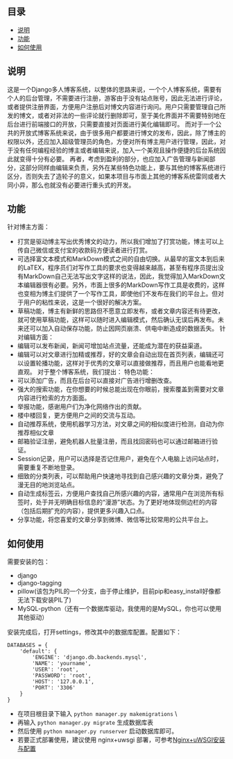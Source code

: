 ## 目录
* [说明](#1)
* [功能](#2)
* [如何使用](#3)

## <a name="1">说明</a>
这是一个Django多人博客系统，以整体的思路来说，一个个人博客系统，需要有个人的后台管理，不需要进行注册，游客由于没有站点账号，因此无法进行评论，或者提供注册界面，方便用户注册后对博文内容进行询问。用户只需要管理自己所发的博文，或者对非法的一些评论就行删除即可，至于美化界面并不需要特别地在后台进行前端接口的开放，只需要直接对页面进行美化编辑即可。
而对于一个公共的开放式博客系统来说，由于很多用户都要进行博文的发布，因此，除了博主的权限以外，还应加入超级管理员的角色，方便对所有博主用户进行管理，因此，对于没有任何编程经验的博主或者编辑来说，加入一个美观且操作便捷的后台系统因此就变得十分有必要。
再者，考虑到盈利的部分，也应加入广告管理与新闻部分，这部分同样由编辑来负责，另外在某些特色功能上，要与其他的博客系统进行区分，否则失去了造轮子的意义，如果本项目与市面上其他的博客系统雷同或者大同小异，那么也就没有必要进行重头式的开发。

## <a name="2">功能</a>

针对博主方面：
* 打赏是驱动博主写出优秀博文的动力，所以我们增加了打赏功能，博主可以上传自己微信或支付宝的收款码方便读者进行打赏。
* 可选择富文本模式和MarkDown模式之间的自由切换。从最早的富文本到后来的LaTEX，程序员们对写作工具的要求也变得越来越高，甚至有程序员提出没有MarkDown自己无法写出文字这样的说法，因此，我觉得加入MarkDown文本编辑器很有必要。另外，市面上很多的MarkDown写作工具是收费的，这样也变相为博主们提供了一个写作工具，即使他们不发布在我们的平台上。但对于用户的粘性来说，这是一个很好的解决方案。
* 草稿功能，博主有新鲜的思路但不愿意立即发布，或者文章内容还有待更改，就可使用草稿功能，这样可以随时进入编辑模式，然后确认无误后再发布。未来还可以加入自动保存功能，防止因网页崩溃、供电中断造成的数据丢失。
针对编辑方面：
* 编辑可以发布新闻，新闻可增加站点流量，还能成为潜在的获益渠道。
* 编辑可以对文章进行加精或推荐，好的文章会自动出现在首页列表，编辑还可以设置轮播功能，这样对于优秀的文章可以直接做推荐，而且用户也能看地更直观。
对于整个博客系统，我们提出：
特色功能：
* 可以添加广告，而且在后台可以直接对广告进行增删改查。
* 强大的搜索功能，在你想要的时候总能出现在你眼前，搜索覆盖到需要对文章内容进行检索的方方面面。
* 举报功能，感谢用户们为净化网络作出的贡献。
* 楼中楼回复，更方便用户之间的交流与互动。
* 自动推荐系统，使用机器学习方法，对文章之间的相似度进行检测，自动为你推荐相似文章
* 邮箱验证注册，避免机器人批量注册，而且找回密码也可以通过邮箱进行验证。
* Session记录，用户可以选择是否记住用户，避免在个人电脑上访问站点时，需要重复不断地登录。
* 细致的分类列表，可以帮助用户快速地寻找到自己感兴趣的文章分类，避免了漫无目的地浏览站点。
* 自动生成标签云，方便用户查找自己所感兴趣的内容，通常用户在浏览所有标签时，处于并无明确目标信息的“漫游”状态。为了更好地体现侧边栏的内容（包括后期扩充的内容），提供更多兴趣入口点。 
* 分享功能，将您喜爱的文章分享到微博、微信等比较常用的公共平台上。


## <a name="3">如何使用</a>

需要安装的包：
* django
* django-tagging
* pillow(该包为PIL的一个分支，由于停止维护，目前pip和easy_install好像都无法下载安装PIL了)
* MySQL-python（还有一个数据库驱动，我使用的是MySQL，你也可以使用其他驱动）

安装完成后，打开settings，修改其中的数据库配置。配置如下：

    DATABASES = {
        'default': {
            'ENGINE': 'django.db.backends.mysql',
            'NAME': 'yourname',
            'USER': 'root',
            'PASSWORD': 'root',
            'HOST': '127.0.0.1',
            'PORT': '3306'
        }
    }


* 在项目根目录下输入 `python manager.py makemigrations` \
* 再输入 `python manager.py migrate` 生成数据库表
* 然后使用 `python manager.py runserver` 启动数据库即可。
* 若要正式部署使用，建议使用 nginx+uwsgi 部署，可参考[Nginx+uWSGI安装与配置](http://mdba.cn/?p=109)
